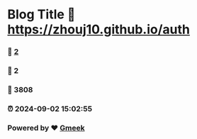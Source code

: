 # Blog Title :link: https://zhouj10.github.io/auth 
### :page_facing_up: [2](https://zhouj10.github.io/auth/tag.html) 
### :speech_balloon: 2 
### :hibiscus: 3808 
### :alarm_clock: 2024-09-02 15:02:55 
### Powered by :heart: [Gmeek](https://github.com/Meekdai/Gmeek)
